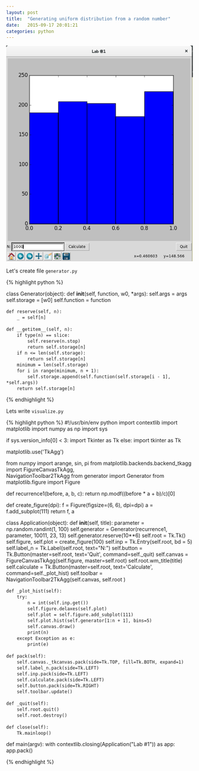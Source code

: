 ```yaml
---
layout: post
title:  "Generating uniform distribution from a random number"
date:   2015-09-17 20:01:21
categories: python
---
```


![uniform distrbution](/images/post1/post1.png)

Let's create file `generator.py`

{% highlight python %}


class Generator(object):
    def __init__(self, function, w0, *args):
        self.args = args
        self.storage = [w0]
        self.function = function

    def reserve(self, n):
        _ = self[n]

    def __getitem__(self, n):
        if type(n) == slice:
            self.reserve(n.stop)
            return self.storage[n]
        if n <= len(self.storage):
            return self.storage[n]
        minimum = len(self.storage)
        for i in range(minimum, n + 1):
            self.storage.append(self.function(self.storage[i - 1], *self.args))
        return self.storage[n]

{% endhighlight  %}

Lets write `visualize.py`


{% highlight python %}
#!/usr/bin/env python
import contextlib
import matplotlib
import numpy as np
import sys

if sys.version_info[0] < 3:
    import Tkinter as Tk
else:
    import tkinter as Tk

matplotlib.use('TkAgg')

from numpy import arange, sin, pi
from matplotlib.backends.backend_tkagg import FigureCanvasTkAgg, \
                                       NavigationToolbar2TkAgg
from generator import Generator
from matplotlib.figure import Figure


def recurrence1(before, a, b, c):
    return np.modf((before * a + b)/c)[0]
    
def create_figure(dpi):
    f = Figure(figsize=(6, 6), dpi=dpi)
    a = f.add_subplot(111)
    return f, a



class Application(object):
    def __init__(self, title):
        parameter = np.random.randint(1, 100)
        self.generator = Generator(recurrence1, parameter, 10011, 23, 13)
        self.generator.reserve(10**6)
        self.root = Tk.Tk()
        self.figure, self.plot = create_figure(100)
        self.inp = Tk.Entry(self.root, bd = 5)
        self.label_n = Tk.Label(self.root, text="N:")
        self.button = Tk.Button(master=self.root, text='Quit',
                                command=self._quit)
        self.canvas = FigureCanvasTkAgg(self.figure, master=self.root)
        self.root.wm_title(title)
        self.calculate = Tk.Button(master=self.root, text='Calculate',
                                   command=self._plot_hist)
        self.toolbar = NavigationToolbar2TkAgg(self.canvas, self.root )

    def _plot_hist(self):
        try:
            n = int(self.inp.get())
            self.figure.delaxes(self.plot)
            self.plot = self.figure.add_subplot(111)
            self.plot.hist(self.generator[1:n + 1], bins=5)
            self.canvas.draw()
            print(n)
        except Exception as e:
            print(e)

    def pack(self):
        self.canvas._tkcanvas.pack(side=Tk.TOP, fill=Tk.BOTH, expand=1)
        self.label_n.pack(side=Tk.LEFT)
        self.inp.pack(side=Tk.LEFT)
        self.calculate.pack(side=Tk.LEFT)
        self.button.pack(side=Tk.RIGHT)
        self.toolbar.update()

    def _quit(self):
        self.root.quit()
        self.root.destroy()  
    
    def close(self):
        Tk.mainloop()

def main(argv):
    with contextlib.closing(Application("Lab #1")) as app:
        app.pack()


{% endhighlight %}

[tshev]:      http://tshev.org
[tshev-gh]:   https://github.com/tshev
[jekyll-help]: https://github.com/tshev
